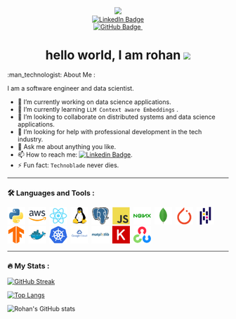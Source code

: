 <div id="header" align="center">
  <img src="https://drive.google.com/thumbnail?id=1Z093twpIzIT4WIB30NhmxkCxB9LT9YzY" width="300"/>
</div>
<div id="badges" align="center">
  <a href="https://www.linkedin.com/in/rohan-deswal-a7b4461b9/">
    <img src="https://img.shields.io/badge/LinkedIn-black?style=for-the-badge&logo=linkedin&logoColor=gold" alt="LinkedIn Badge">
  </a>
  <br>
  <a href="https://github.com/rohan-deswal">
    <img src="https://img.shields.io/badge/Github-black?style=for-the-badge&logo=github&logoColor=gold" alt="GitHub Badge">
  </a>
<img src="https://komarev.com/ghpvc/?username=rohan-deswal&style=for-the-badge&color=000000&abbreviated=true" alt="">
</div>

<h1 align="center">
  hello world, I am rohan
  
  <img src="https://media.tenor.com/_G4SJlstdSMAAAAi/kitty-heart.gif" width="30px"/>
</h1>
:man_technologist: About Me :

I am a software engineer and data scientist.
- 🔭 I’m currently working on data science applications.
- 🌱 I’m currently learning `LLM Context aware Embeddings` .
- 👯 I’m looking to collaborate on distributed systems and data science applications.
- 🤔 I’m looking for help with professional development in the tech industry.
- 💬 Ask me about anything you like.
- 📫 How to reach me: [![Linkedin Badge](https://img.shields.io/badge/-rohan-blue?style=flat&logo=Linkedin&logoColor=white)]([your-linkedin-url](https://www.linkedin.com/in/rohan-deswal-a7b4461b9/)https://www.linkedin.com/in/rohan-deswal-a7b4461b9/).
- ⚡ Fun fact: `Technoblade` never dies.
---
### :hammer_and_wrench: Languages and Tools :
<div>
  <img src="https://github.com/devicons/devicon/blob/master/icons/python/python-original.svg" title="Python" alt="Python" width="40" height="40"/>&nbsp;
  <img src="https://github.com/devicons/devicon/blob/master/icons/amazonwebservices/amazonwebservices-original-wordmark.svg" title="AWS" alt="AWS" width="40" height="40"/>&nbsp;
  <img src="https://github.com/devicons/devicon/blob/master/icons/react/react-original.svg" title="React" alt="React" width="40" height="40"/>&nbsp;
  <img src="https://github.com/devicons/devicon/blob/master/icons/linux/linux-original.svg" title="Linux" alt="Linux" width="40" height="40"/>&nbsp;
  <img src="https://github.com/devicons/devicon/blob/master/icons/postgresql/postgresql-original.svg" title="PostgreSQL" alt="PostgreSQL" width="40" height="40"/>&nbsp;
  <img src="https://github.com/devicons/devicon/blob/master/icons/javascript/javascript-original.svg" title="JavaScript" alt="JavaScript" width="40" height="40"/>&nbsp;
  <img src="https://github.com/devicons/devicon/blob/master/icons/nginx/nginx-original.svg" title="Nginx" alt="Nginx" width="40" height="40"/>&nbsp;
  <img src="https://github.com/devicons/devicon/blob/master/icons/mongodb/mongodb-original.svg" title="MongoDB" alt="MongoDB" width="40" height="40"/>&nbsp;
  <img src="https://github.com/devicons/devicon/blob/master/icons/pytorch/pytorch-original.svg" title="PyTorch" alt="PyTorch" width="40" height="40"/>&nbsp;
  <img src="https://github.com/devicons/devicon/blob/master/icons/pandas/pandas-original.svg" title="Pandas" alt="Pandas" width="40" height="40"/>&nbsp;
  <img src="https://github.com/devicons/devicon/blob/master/icons/tensorflow/tensorflow-original.svg" title="Tensorflow" alt="Tensorflow" width="40" height="40"/>&nbsp;
  <img src="https://github.com/devicons/devicon/blob/master/icons/docker/docker-original.svg" title="Docker" alt="Docker" width="40" height="40"/>&nbsp;
  <img src="https://github.com/devicons/devicon/blob/master/icons/kubernetes/kubernetes-original.svg" title="Kubernetes" alt="Kubernetes" width="40" height="40"/>&nbsp;
  <img src="https://github.com/devicons/devicon/blob/master/icons/googlecloud/googlecloud-plain-wordmark.svg" title="GCP" alt="GCP" width="40" height="40"/>&nbsp;
  <img src="https://github.com/devicons/devicon/blob/master/icons/matplotlib/matplotlib-original-wordmark.svg" title="Matplotlib" alt="Matplotlib" width="40" height="40"/>&nbsp;
  <img src="https://github.com/devicons/devicon/blob/master/icons/keras/keras-original.svg" title="Keras" alt="Keras" width="40" height="40"/>&nbsp;
  <img src="https://github.com/devicons/devicon/blob/master/icons/opencv/opencv-original.svg" title="OpenCV" alt="OpenCV" width="40" height="40"/>&nbsp;
</div>

---
### :fire: My Stats :
[![GitHub Streak](https://github-readme-streak-stats.herokuapp.com?user=rohan-deswal&theme=dark-smoky&date_format=M%20j%5B%2C%20Y%5D)](https://git.io/streak-stats)

[![Top Langs](https://github-readme-stats.vercel.app/api/top-langs/?username=rohan-deswal&layout=compact&theme=vision-friendly-dark)](https://github.com/anuraghazra/github-readme-stats)

![Rohan's GitHub stats](https://github-readme-stats.vercel.app/api?username=rohan-deswal&show_icons=true&theme=transparent)
